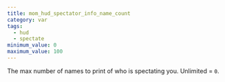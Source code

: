 ```yaml
---
title: mom_hud_spectator_info_name_count
category: var
tags:
  - hud
  - spectate
minimum_value: 0
maximum_value: 100
---
```


The max number of names to print of who is spectating you. Unlimited = `0`.